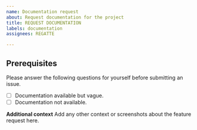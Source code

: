 ```yaml
---
name: Documentation request
about: Request documentation for the project
title: REQUEST DOCUMENTATION
labels: documentation
assignees: REGATTE

---
```


## Prerequisites

Please answer the following questions for yourself before submitting an issue.

- [ ] Documentation available but vague.
- [ ] Documentation not available.

**Additional context**
Add any other context or screenshots about the feature request here.